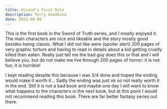 ```yaml
---
title: Wizard's First Rule
description: Terry Goodkind
date: 2022-08-09
---
```


This is the first book in the Sword of Truth series, and I mostly enjoyed it. The main characters are nice and likeable and the story mostly good besides being classic. What I did not like were (spoiler alert) 200 pages of very graphic torture and having to read in details about a kid getting cruelly killed then eaten. Really just tell me the bad guy does this or that and I will believe you, but do not make me live through 200 pages of horror: it is not fun, it is horrible!

I kept reading despite this because I was 3/4 done and hoped the ending would make it worth it... Sadly the ending was just ok so not really worth it in the end. Still it is not a bad book and maybe one day I will want to know what happens to the characters in the next book, but at this point I would not recommend reading this book. There are far better fantasy series out there.
